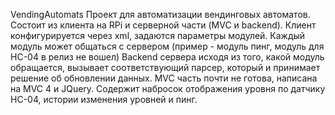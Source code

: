 VendingAutomats
Проект для автоматизации вендинговых автоматов.
Состоит из клиента на RPi и серверной части (MVC и backend).
Клиент конфигурируется через xml, задаются параметры модулей.
Каждый модуль может общаться с сервером (пример - модуль пинг, модуль для HC-04 в релиз не вошел)
Backend сервера исходя из того, какой модуль обращается, вызывает соответствующий парсер, который и принимает решение об обновлении данных.
MVC часть почти не готова, написана на MVC 4 и JQuery.
Содержит набросок отображения уровня по датчику HC-04, истории изменения уровней и пинг.
